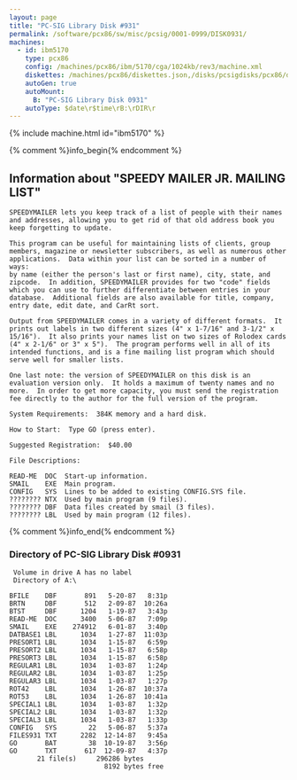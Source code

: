 ```yaml
---
layout: page
title: "PC-SIG Library Disk #931"
permalink: /software/pcx86/sw/misc/pcsig/0001-0999/DISK0931/
machines:
  - id: ibm5170
    type: pcx86
    config: /machines/pcx86/ibm/5170/cga/1024kb/rev3/machine.xml
    diskettes: /machines/pcx86/diskettes.json,/disks/pcsigdisks/pcx86/diskettes.json
    autoGen: true
    autoMount:
      B: "PC-SIG Library Disk 0931"
    autoType: $date\r$time\rB:\rDIR\r
---
```


{% include machine.html id="ibm5170" %}

{% comment %}info_begin{% endcomment %}

## Information about "SPEEDY MAILER JR. MAILING LIST"

    SPEEDYMAILER lets you keep track of a list of people with their names
    and addresses, allowing you to get rid of that old address book you
    keep forgetting to update.
    
    This program can be useful for maintaining lists of clients, group
    members, magazine or newsletter subscribers, as well as numerous other
    applications.  Data within your list can be sorted in a number of ways:
    by name (either the person's last or first name), city, state, and
    zipcode.  In addition, SPEEDYMAILER provides for two "code" fields
    which you can use to further differentiate between entries in your
    database.  Additional fields are also available for title, company,
    entry date, edit date, and CarRt sort.
    
    Output from SPEEDYMAILER comes in a variety of different formats.  It
    prints out labels in two different sizes (4" x 1-7/16" and 3-1/2" x
    15/16").  It also prints your names list on two sizes of Rolodex cards
    (4" x 2-1/6" or 3" x 5").  The program performs well in all of its
    intended functions, and is a fine mailing list program which should
    serve well for smaller lists.
    
    One last note: the version of SPEEDYMAILER on this disk is an
    evaluation version only.  It holds a maximum of twenty names and no
    more.  In order to get more capacity, you must send the registration
    fee directly to the author for the full version of the program.
    
    System Requirements:  384K memory and a hard disk.
    
    How to Start:  Type GO (press enter).
    
    Suggested Registration:  $40.00
    
    File Descriptions:
    
    READ-ME  DOC  Start-up information.
    SMAIL    EXE  Main program.
    CONFIG   SYS  Lines to be added to existing CONFIG.SYS file.
    ???????? NTX  Used by main program (9 files).
    ???????? DBF  Data files created by smail (3 files).
    ???????? LBL  Used by main program (12 files).
{% comment %}info_end{% endcomment %}


### Directory of PC-SIG Library Disk #0931

     Volume in drive A has no label
     Directory of A:\

    BFILE    DBF       891   5-20-87   8:31p
    BRTN     DBF       512   2-09-87  10:26a
    BTST     DBF      1204   1-19-87   3:43p
    READ-ME  DOC      3400   5-06-87   7:09p
    SMAIL    EXE    274912   6-01-87   3:40p
    DATBASE1 LBL      1034   1-27-87  11:03p
    PRESORT1 LBL      1034   1-15-87   6:59p
    PRESORT2 LBL      1034   1-15-87   6:58p
    PRESORT3 LBL      1034   1-15-87   6:58p
    REGULAR1 LBL      1034   1-03-87   1:24p
    REGULAR2 LBL      1034   1-03-87   1:25p
    REGULAR3 LBL      1034   1-03-87   1:27p
    ROT42    LBL      1034   1-26-87  10:37a
    ROT53    LBL      1034   1-26-87  10:41a
    SPECIAL1 LBL      1034   1-03-87   1:32p
    SPECIAL2 LBL      1034   1-03-87   1:32p
    SPECIAL3 LBL      1034   1-03-87   1:33p
    CONFIG   SYS        22   5-06-87   5:37a
    FILES931 TXT      2282  12-14-87   9:45a
    GO       BAT        38  10-19-87   3:56p
    GO       TXT       617  12-09-87   4:37p
           21 file(s)     296286 bytes
                            8192 bytes free
